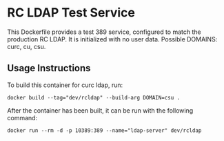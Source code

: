 # RC LDAP Test Service
This Dockerfile provides a test 389 service, configured to match the production RC LDAP. It is initialized with no user data. Possible DOMAINS: curc, cu, csu.

## Usage Instructions
To build this container for curc ldap, run:
```
docker build --tag="dev/rcldap" --build-arg DOMAIN=csu .
```
After the container has been built, it can be run with the following command:
```
docker run --rm -d -p 10389:389 --name="ldap-server" dev/rcldap
```
